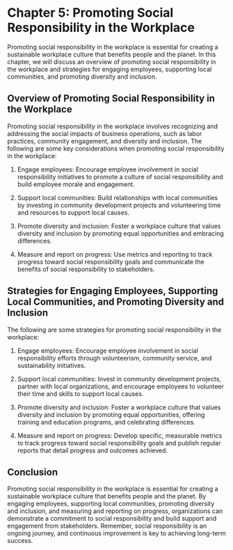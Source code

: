 Chapter 5: Promoting Social Responsibility in the Workplace
===========================================================

Promoting social responsibility in the workplace is essential for creating a sustainable workplace culture that benefits people and the planet. In this chapter, we will discuss an overview of promoting social responsibility in the workplace and strategies for engaging employees, supporting local communities, and promoting diversity and inclusion.

Overview of Promoting Social Responsibility in the Workplace
------------------------------------------------------------

Promoting social responsibility in the workplace involves recognizing and addressing the social impacts of business operations, such as labor practices, community engagement, and diversity and inclusion. The following are some key considerations when promoting social responsibility in the workplace:

1. Engage employees: Encourage employee involvement in social responsibility initiatives to promote a culture of social responsibility and build employee morale and engagement.

2. Support local communities: Build relationships with local communities by investing in community development projects and volunteering time and resources to support local causes.

3. Promote diversity and inclusion: Foster a workplace culture that values diversity and inclusion by promoting equal opportunities and embracing differences.

4. Measure and report on progress: Use metrics and reporting to track progress toward social responsibility goals and communicate the benefits of social responsibility to stakeholders.

Strategies for Engaging Employees, Supporting Local Communities, and Promoting Diversity and Inclusion
------------------------------------------------------------------------------------------------------

The following are some strategies for promoting social responsibility in the workplace:

1. Engage employees: Encourage employee involvement in social responsibility efforts through volunteerism, community service, and sustainability initiatives.

2. Support local communities: Invest in community development projects, partner with local organizations, and encourage employees to volunteer their time and skills to support local causes.

3. Promote diversity and inclusion: Foster a workplace culture that values diversity and inclusion by promoting equal opportunities, offering training and education programs, and celebrating differences.

4. Measure and report on progress: Develop specific, measurable metrics to track progress toward social responsibility goals and publish regular reports that detail progress and outcomes achieved.

Conclusion
----------

Promoting social responsibility in the workplace is essential for creating a sustainable workplace culture that benefits people and the planet. By engaging employees, supporting local communities, promoting diversity and inclusion, and measuring and reporting on progress, organizations can demonstrate a commitment to social responsibility and build support and engagement from stakeholders. Remember, social responsibility is an ongoing journey, and continuous improvement is key to achieving long-term success.
